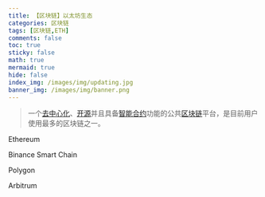 ```yaml
---
title: 【区块链】以太坊生态
categories: 区块链
tags: [区块链,ETH]
comments: false
toc: true
sticky: false
math: true
mermaid: true
hide: false
index_img: /images/img/updating.jpg
banner_img: /images/img/banner.png
---
```


> 一个[去中心化](https://zh.wikipedia.org/wiki/去中心化)、[开源](https://zh.wikipedia.org/wiki/开源)并且具备[智能合约](https://zh.wikipedia.org/wiki/智能合约)功能的公共[区块链](https://zh.wikipedia.org/wiki/区块链)平台，是目前用户使用最多的区块链之一。<!-- more -->

Ethereum

Binance Smart Chain

Polygon

Arbitrum
